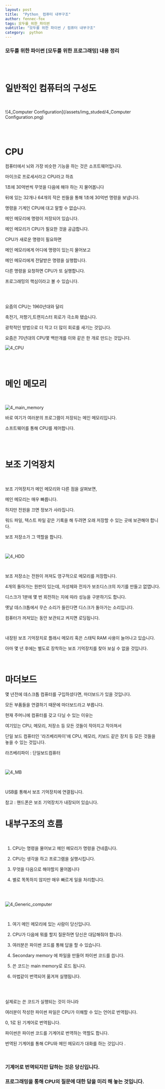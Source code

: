 ```yaml
---
layout: post
title:  "Python_ 컴퓨터 내부구조"
author: fennec-fox
tags: 모두를_위한_파이썬
subtitle: "모두를 위한 파이썬 / 컴퓨터 내부구조"
category:  python
---
```




### 모두를 위한 파이썬 [모두를 위한 프로그래밍] 내용 정리

<br>

<br>

# 일반적인 컴퓨터의 구성도 

<br>

![4_Computer Configuration](/assets/img_studed/4_Computer Configuration.png)

<br>

<br>

# CPU

컴퓨터에서 뇌와 가장 비슷한 기능을 하는 것은 소프트웨어입니다.

마이크로 프로세서라고 CPU라고 하죠 

1초에 30억번씩 무엇을 다음에 해야 하는 지 물어봅니다

뒤에 있는 32개나 64개의 작은 핀들을 통해 1초에 30억번 명령을 보냅니다.

명령을 기계인 CPU에 대고 말할 수 없습니다.

메인 메모리에 명령이 저장되어 있습니다. 

메인 메모리가 CPU가 필요한 것을 공급합니다.

CPU가 새로운 명령이 필요하면 

메인 메모리에게 어디에 명령이 있는지 물어보고 

메인 메모리에게 전달받은 명령을 실행합니다.

다른 명령을 요청하면 CPU가 또 실행합니다.

프로그래밍의 핵심이라고 볼 수 있습니다. 

<br>

<br>

요즘의 CPU는 1960년대와 달리

축전기, 저항기,트랜지스터 회로가 극소화 됐습니다.

광학적인 방법으로 더 작고 더 많이 회로를 새기는 것입니다.

요즘은 70년대의 CPU몇 백만개를 이와 같은 한 개로 만드는 것입니다. 

![4_CPU](/assets/img_studed/4_CPU.png)

<br>

<br>

# 메인 메모리

<br>

![4_main_memory](/assets/img_studed/4_main_memory.png)

바로 여기가 여러분의 프로그램이 저장되는 메인 메모리입니다.

소프트웨어를 통해 CPU를 제어합니다.

<br>

<br>

# 보조 기억장치

<br>

보조 기억장치가 메인 메모리와 다른 점을 살펴보면,

메인 메모리는 매우 빠릅니다.

하지만 전원을 끄면 정보가 사라집니다.

워드 파일, 텍스트 파일 같은 기록을 해 두려면 오래 저장할 수 있는 곳에 보관해야 합니다.

보조 저장소가 그 역할을 합니다.

<br>

![4_HDD](/assets/img_studed/4_HDD.png)

<br>

보조 저장소는 전원이 꺼져도 영구적으로 메모리를 저장합니다. 

4개의 돌아가는 원판이 있는데, 자성체와 전자가 보조디스크의 자기를 만들고 없앱니다.

디스크가 1분에 몇 번 회전하는 지에 따라 성능을 구분하기도 합니다.

옛날 데스크톱에서 무슨 소리가 들린다면 디스크가 돌아가는 소리입니다.

컴퓨터가 꺼져있는 동안 보관되고 켜지면 로딩됩니다.

<br>

내장된 보조 기억장치로 플래시 메모리 혹은 스태틱 RAM 사용이 늘어나고 있습니다.

아마 몇 년 후에는 별도로 장착하는 보조 기억장치를 찾아 보실 수 없을 것입니다. 

<br>

# 마더보드

몇 년전에 데스크톱 컴퓨터를 구입하셨다면, 마더보드가 있을 것입니다. 

모든 부품들을 연결하기 때문에 마더보드라고 부릅니다. 

현재 주머니에 컴퓨터를 갖고 다닐 수 있는 이유는 

여기있는 CPU, 메모리, 저장소 등 모든 것들이 작아지고 작아져서 

단일 보드 컴퓨터인 '라즈베리파이'에 CPU, 메모리, 키보드 같은 장치 등 모든 것들을 놓을 수 있는 것입니다. 

라즈베리파이 : 단일보드컴퓨터

<br>

![4_MB](/assets/img_studed/4_MB.png)

<br>

USB를 통해서 보조 기억장치에 연결됩니다. 

참고 : 핸드폰은 보조 기억장치가 내장되어 있습니다.





# 내부구조의 흐름

<br>

1. CPU는 명령을 물어보고 메인 메모리가 명령을 건네줍니다.

2. CPU는 생각을 하고 프로그램을 실행시킵니다.

3. 무엇을 다음으로 해야할지 물어봅니다

4. 별로 똑똑하지 않지만 매우 빠르게 일을 처리합니다.

<br>

<br>![4_Generic_computer](/assets/img_studed/4_Generic_computer.png)

<br>

1. 여기 메인 메모리에 있는 사람이 당신입니다. 

2. CPU가 다음에 뭐를 할지 질문하면 당신은 대답해줘야 합니다.

3. 여러분은 파이썬 코드를 통해 답을 할 수 있습니다.

4. Secondary memory 에 파일을 만들어 파이썬 코드를 씁니다.

5. 쓴 코드는 main memory로 로드 됩니다. 

6. 마법같이 번역되어 옮겨져 실행됩니다.

<br>

<br>

실제로는 쓴 코드가 실행되는 것이 아니라

여러분이 작성한 파이썬 파일은 CPU가 이해할 수 있는 언어로 번역됩니다.

0, 1로 된 기계어로 번역됩니다. 

파이썬은 파이썬 코드를 기계어로 번역하는 역할도 합니다.

번역된 기계어를 통해 CPU와 메인 메모리가 대화를 하는 것입니다 .

<br>

### 기계어로 번역되지만 답하는 것은 당신입니다.

### 프로그래밍을 통해 CPU의 질문에 대한 답을 미리 해 놓는 것입니다. 

